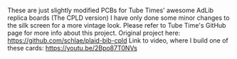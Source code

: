 These are just slightly modified PCBs for Tube Times' awesome AdLib replica boards (The CPLD version)
I have only done some minor changes to the silk screen for a more vintage look.
Please refer to Tube Time's GitHub page for more info about this project.
Original project here: https://github.com/schlae/plaid-bib-cpld
Link to video, where I build one of these cards: https://youtu.be/2Bpo87T0NVs
